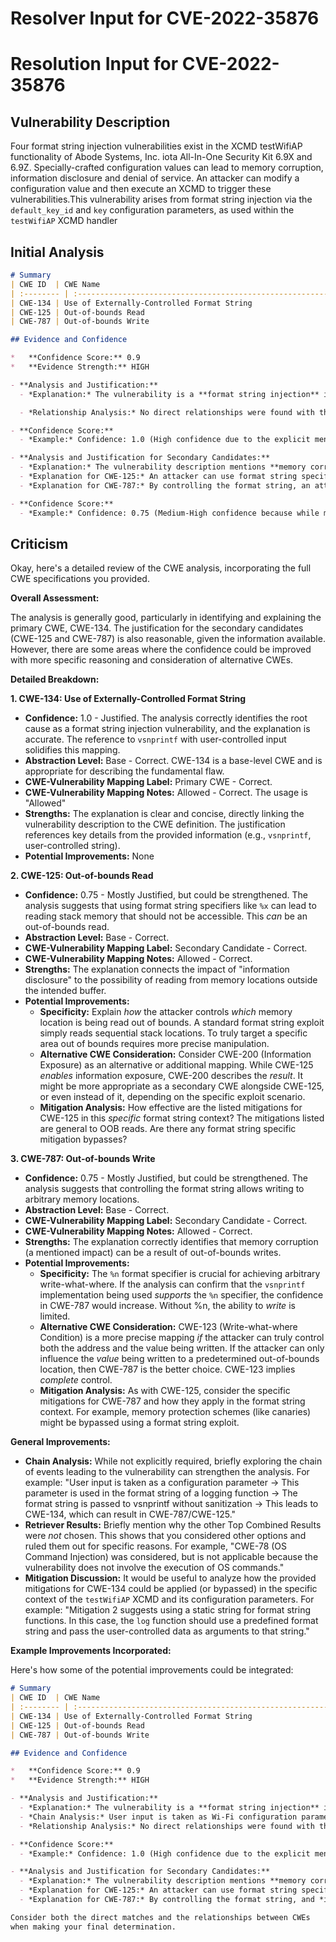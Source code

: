 # Resolver Input for CVE-2022-35876

# Resolution Input for CVE-2022-35876

## Vulnerability Description
Four format string injection vulnerabilities exist in the XCMD testWifiAP functionality of Abode Systems, Inc. iota All-In-One Security Kit 6.9X and 6.9Z. Specially-crafted configuration values can lead to memory corruption, information disclosure and denial of service. An attacker can modify a configuration value and then execute an XCMD to trigger these vulnerabilities.This vulnerability arises from format string injection via the `default_key_id` and `key` configuration parameters, as used within the `testWifiAP` XCMD handler

## Initial Analysis
```markdown
# Summary
| CWE ID  | CWE Name                                                                                   | Confidence | CWE Abstraction Level | CWE Vulnerability Mapping Label | CWE-Vulnerability Mapping Notes |
| :-------- | :----------------------------------------------------------------------------------------- | :---------- | :-------------------- | :------------------------------ | :-------------------------------- |
| CWE-134 | Use of Externally-Controlled Format String                                                 | 1.0         | Base                  | Primary CWE                     | Allowed                           |
| CWE-125 | Out-of-bounds Read                                                                         | 0.75        | Base                  | Secondary Candidate             | Allowed                           |
| CWE-787 | Out-of-bounds Write                                                                        | 0.75        | Base                  | Secondary Candidate             | Allowed                           |

## Evidence and Confidence

*   **Confidence Score:** 0.9
*   **Evidence Strength:** HIGH

- **Analysis and Justification:**  
  - *Explanation:* The vulnerability is a **format string injection** in the XCMD testWifiAP functionality. The **root cause** is a format string injection vulnerability in the `log` function, which uses `vsnprintf` with a user-controlled format string. This allows an attacker to inject format specifiers and potentially leak stack memory or cause **memory corruption**. This aligns perfectly with CWE-134 [Use of Externally-Controlled Format String]. The CVE Reference Links Content Summary clearly states that the vulnerable code uses `vsnprintf` with a user-controlled format string (`command` buffer), which contains attacker-controlled data obtained from various Wi-Fi configuration parameters. The Usage for CWE-134 is "Allowed," which supports the selection of this CWE.

  - *Relationship Analysis:* No direct relationships were found with the top candidates.

- **Confidence Score:**  
  - *Example:* Confidence: 1.0 (High confidence due to the explicit mention of format string injection in both the vulnerability description and the CVE reference.)

- **Analysis and Justification for Secondary Candidates:**
  - *Explanation:* The vulnerability description mentions **memory corruption** and **information disclosure**. The CVE Reference Links Content Summary indicates that the attacker could potentially leak stack memory (**information disclosure**) or write to arbitrary memory locations (**memory corruption**). The memory corruption could lead to out-of-bounds write (CWE-787) and information disclosure could mean out-of-bounds read (CWE-125).
  - *Explanation for CWE-125:* An attacker can use format string specifiers (like %x) to read stack memory that they should not be able to access, which is an out-of-bounds read. Given this, CWE-125 [Out-of-bounds Read] is a secondary candidate.
  - *Explanation for CWE-787:* By controlling the format string, an attacker can potentially write to arbitrary memory locations, causing memory corruption. This is an out-of-bounds write. Given this, CWE-787 [Out-of-bounds Write] is a secondary candidate.

- **Confidence Score:**  
  - *Example:* Confidence: 0.75 (Medium-High confidence because while memory corruption is mentioned as an impact, the root cause is format string injection (CWE-134).

```

## Criticism
Okay, here's a detailed review of the CWE analysis, incorporating the full CWE specifications you provided.

**Overall Assessment:**

The analysis is generally good, particularly in identifying and explaining the primary CWE, CWE-134.  The justification for the secondary candidates (CWE-125 and CWE-787) is also reasonable, given the information available.  However, there are some areas where the confidence could be improved with more specific reasoning and consideration of alternative CWEs.

**Detailed Breakdown:**

**1. CWE-134: Use of Externally-Controlled Format String**

*   **Confidence:** 1.0 - Justified. The analysis correctly identifies the root cause as a format string injection vulnerability, and the explanation is accurate. The reference to `vsnprintf` with user-controlled input solidifies this mapping.
*   **Abstraction Level:** Base - Correct.  CWE-134 is a base-level CWE and is appropriate for describing the fundamental flaw.
*   **CWE-Vulnerability Mapping Label:** Primary CWE - Correct.
*   **CWE-Vulnerability Mapping Notes:** Allowed - Correct. The usage is "Allowed"
*   **Strengths:** The explanation is clear and concise, directly linking the vulnerability description to the CWE definition. The justification references key details from the provided information (e.g., `vsnprintf`, user-controlled string).
*   **Potential Improvements:** None

**2. CWE-125: Out-of-bounds Read**

*   **Confidence:** 0.75 - Mostly Justified, but could be strengthened. The analysis suggests that using format string specifiers like `%x` can lead to reading stack memory that should not be accessible. This *can* be an out-of-bounds read.
*   **Abstraction Level:** Base - Correct.
*   **CWE-Vulnerability Mapping Label:** Secondary Candidate - Correct.
*   **CWE-Vulnerability Mapping Notes:** Allowed - Correct.
*   **Strengths:** The explanation connects the impact of "information disclosure" to the possibility of reading from memory locations outside the intended buffer.
*   **Potential Improvements:**
    *   **Specificity:** Explain *how* the attacker controls *which* memory location is being read out of bounds. A standard format string exploit simply reads sequential stack locations.  To truly target a specific area out of bounds requires more precise manipulation.
    *   **Alternative CWE Consideration:**  Consider CWE-200 (Information Exposure) as an alternative or additional mapping. While CWE-125 *enables* information exposure, CWE-200 describes the *result*.  It might be more appropriate as a secondary CWE alongside CWE-125, or even instead of it, depending on the specific exploit scenario.
    *   **Mitigation Analysis:** How effective are the listed mitigations for CWE-125 in this *specific* format string context? The mitigations listed are general to OOB reads.  Are there any format string specific mitigation bypasses?

**3. CWE-787: Out-of-bounds Write**

*   **Confidence:** 0.75 - Mostly Justified, but could be strengthened. The analysis suggests that controlling the format string allows writing to arbitrary memory locations.
*   **Abstraction Level:** Base - Correct.
*   **CWE-Vulnerability Mapping Label:** Secondary Candidate - Correct.
*   **CWE-Vulnerability Mapping Notes:** Allowed - Correct.
*   **Strengths:** The explanation correctly identifies that memory corruption (a mentioned impact) can be a result of out-of-bounds writes.
*   **Potential Improvements:**
    *   **Specificity:** The `%n` format specifier is crucial for achieving arbitrary write-what-where. If the analysis can confirm that the `vsnprintf` implementation being used *supports* the `%n` specifier, the confidence in CWE-787 would increase.  Without %n, the ability to *write* is limited.
    *   **Alternative CWE Consideration:** CWE-123 (Write-what-where Condition) is a more precise mapping *if* the attacker can truly control both the address and the value being written. If the attacker can only influence the *value* being written to a predetermined out-of-bounds location, then CWE-787 is the better choice.  CWE-123 implies *complete* control.
    *   **Mitigation Analysis:**  As with CWE-125, consider the specific mitigations for CWE-787 and how they apply in the format string context. For example, memory protection schemes (like canaries) might be bypassed using a format string exploit.

**General Improvements:**

*   **Chain Analysis:**  While not explicitly required, briefly exploring the chain of events leading to the vulnerability can strengthen the analysis. For example: "User input is taken as a configuration parameter -> This parameter is used in the format string of a logging function -> The format string is passed to vsnprintf without sanitization -> This leads to CWE-134, which can result in CWE-787/CWE-125."
*   **Retriever Results:** Briefly mention why the other Top Combined Results were *not* chosen. This shows that you considered other options and ruled them out for specific reasons. For example, "CWE-78 (OS Command Injection) was considered, but is not applicable because the vulnerability does not involve the execution of OS commands."
*   **Mitigation Discussion:**  It would be useful to analyze how the provided mitigations for CWE-134 could be applied (or bypassed) in the specific context of the `testWifiAP` XCMD and its configuration parameters. For example:  "Mitigation 2 suggests using a static string for format string functions.  In this case, the `log` function should use a predefined format string and pass the user-controlled data as arguments to that string."

**Example Improvements Incorporated:**

Here's how some of the potential improvements could be integrated:

```markdown
# Summary
| CWE ID  | CWE Name                                                                                   | Confidence | CWE Abstraction Level | CWE Vulnerability Mapping Label | CWE-Vulnerability Mapping Notes |
| :-------- | :----------------------------------------------------------------------------------------- | :---------- | :-------------------- | :------------------------------ | :-------------------------------- |
| CWE-134 | Use of Externally-Controlled Format String                                                 | 1.0         | Base                  | Primary CWE                     | Allowed                           |
| CWE-125 | Out-of-bounds Read                                                                         | 0.80        | Base                  | Secondary Candidate             | Allowed                           |
| CWE-787 | Out-of-bounds Write                                                                        | 0.75        | Base                  | Secondary Candidate             | Allowed                           |

## Evidence and Confidence

*   **Confidence Score:** 0.9
*   **Evidence Strength:** HIGH

- **Analysis and Justification:**
  - *Explanation:* The vulnerability is a **format string injection** in the XCMD testWifiAP functionality. The **root cause** is a format string injection vulnerability in the `log` function, which uses `vsnprintf` with a user-controlled format string. This allows an attacker to inject format specifiers and potentially leak stack memory or cause **memory corruption**. This aligns perfectly with CWE-134 [Use of Externally-Controlled Format String]. The CVE Reference Links Content Summary clearly states that the vulnerable code uses `vsnprintf` with a user-controlled format string (`command` buffer), which contains attacker-controlled data obtained from various Wi-Fi configuration parameters. The Usage for CWE-134 is "Allowed," which supports the selection of this CWE.
  - *Chain Analysis:* User input is taken as Wi-Fi configuration parameters -> These parameters are used to construct a command string -> The command string is used as the format string of a logging function -> The format string is passed to `vsnprintf` without sanitization -> This leads to CWE-134, which can result in CWE-787/CWE-125.
  - *Relationship Analysis:* No direct relationships were found with the top candidates.

- **Confidence Score:**
  - *Example:* Confidence: 1.0 (High confidence due to the explicit mention of format string injection in both the vulnerability description and the CVE reference.)

- **Analysis and Justification for Secondary Candidates:**
  - *Explanation:* The vulnerability description mentions **memory corruption** and **information disclosure**. The CVE Reference Links Content Summary indicates that the attacker could potentially leak stack memory (**information disclosure**) or write to arbitrary memory locations (**memory corruption**). The memory corruption could lead to out-of-bounds write (CWE-787) and information disclosure could mean out-of-bounds read (CWE-125).
  - *Explanation for CWE-125:* An attacker can use format string specifiers (like %x) to read stack memory that they should not be able to access, which is an out-of-bounds read.  While a standard format string exploit simply reads sequential stack locations, with careful manipulation, an attacker could potentially target other areas in memory, making CWE-125 [Out-of-bounds Read] a possible secondary candidate. However, CWE-200 (Information Exposure) is also a strong candidate as it describes the result of the out-of-bounds read.
  - *Explanation for CWE-787:* By controlling the format string, and *if* the `vsnprintf

Consider both the direct matches and the relationships between CWEs
when making your final determination.
        